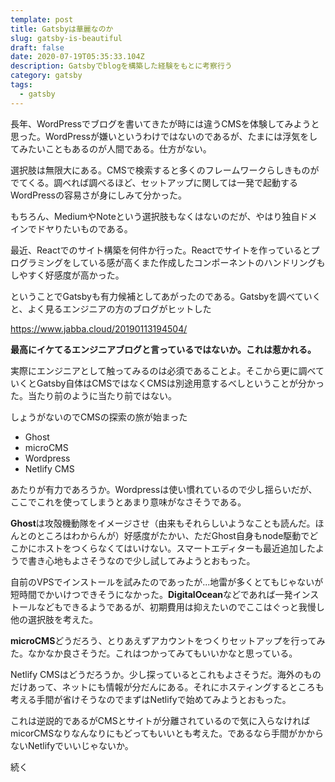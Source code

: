 ```yaml
---
template: post
title: Gatsbyは華麗なのか
slug: gatsby-is-beautiful
draft: false
date: 2020-07-19T05:35:33.104Z
description: Gatsbyでblogを構築した経験をもとに考察行う
category: gatsby
tags:
  - gatsby
---
```

長年、WordPressでブログを書いてきたが時には違うCMSを体験してみようと思った。WordPressが嫌いというわけではないのであるが、たまには浮気をしてみたいこともあるのが人間である。仕方がない。

選択肢は無限大にある。CMSで検索すると多くのフレームワークらしきものがでてくる。調べれば調べるほど、セットアップに関しては一発で起動するWordPressの容易さが身にしみて分かった。

もちろん、MediumやNoteという選択肢もなくはないのだが、やはり独自ドメインでドヤりたいものである。

最近、Reactでのサイト構築を何件か行った。Reactでサイトを作っているとプログラミングをしている感が高くまた作成したコンポーネントのハンドリングもしやすく好感度が高かった。

ということでGatsbyも有力候補としてあがったのである。Gatsbyを調べていくと、よく見るエンジニアの方のブログがヒットした

<https://www.jabba.cloud/20190113194504/>

**最高にイケてるエンジニアブログと言っているではないか。これは惹かれる。**

実際にエンジニアとして触ってみるのは必須であることよ。そこから更に調べていくとGatsby自体はCMSではなくCMSは別途用意するべしということが分かった。当たり前のように当たり前ではない。

しょうがないのでCMSの探索の旅が始まった

* Ghost
* microCMS
* Wordpress
* Netlify CMS

あたりが有力であろうか。Wordpressは使い慣れているので少し揺らいだが、ここでこれを使ってしまうとあまり意味がなさそうである。

**Ghost**は攻殻機動隊をイメージさせ（由来もそれらしいようなことも読んだ。ほんとのところはわからんが）好感度がたかい、ただGhost自身もnode駆動でどこかにホストをつくらなくてはいけない。スマートエディターも最近追加したようで書き心地もよさそうなので少し試してみようとおもった。

自前のVPSでインストールを試みたのであったが...地雷が多くとてもじゃないが短時間でかいけつできそうになかった。**DigitalOcean**などであれば一発インストールなどもできるようであるが、初期費用は抑えたいのでここはぐっと我慢し他の選択肢を考えた。

**microCMS**どうだろう、とりあえずアカウントをつくりセットアップを行ってみた。なかなか良さそうだ。これはつかってみてもいいかなと思っている。

Netlify CMSはどうだろうか。少し探っているとこれもよさそうだ。海外のものだけあって、ネットにも情報が分だんにある。それにホスティングするところも考える手間が省けそうなのでまずはNetlifyで始めてみようとおもった。

これは逆説的であるがCMSとサイトが分離されているので気に入らなければmicorCMSなりなんなりにもどってもいいとも考えた。であるなら手間がかからないNetlifyでいいじゃないか。



続く